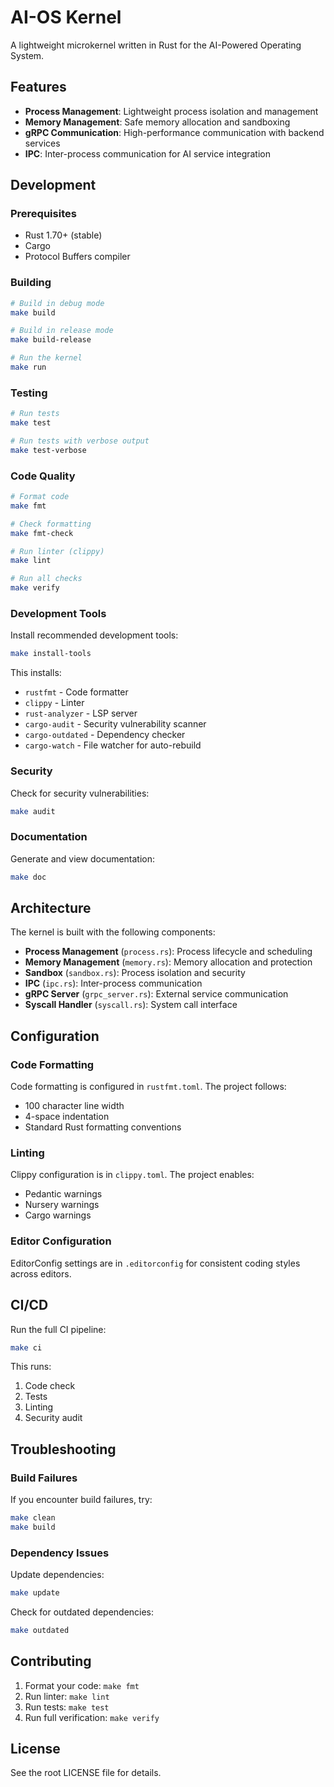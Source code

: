 # AI-OS Kernel

A lightweight microkernel written in Rust for the AI-Powered Operating System.

## Features

- **Process Management**: Lightweight process isolation and management
- **Memory Management**: Safe memory allocation and sandboxing
- **gRPC Communication**: High-performance communication with backend services
- **IPC**: Inter-process communication for AI service integration

## Development

### Prerequisites

- Rust 1.70+ (stable)
- Cargo
- Protocol Buffers compiler

### Building

```bash
# Build in debug mode
make build

# Build in release mode
make build-release

# Run the kernel
make run
```

### Testing

```bash
# Run tests
make test

# Run tests with verbose output
make test-verbose
```

### Code Quality

```bash
# Format code
make fmt

# Check formatting
make fmt-check

# Run linter (clippy)
make lint

# Run all checks
make verify
```

### Development Tools

Install recommended development tools:

```bash
make install-tools
```

This installs:
- `rustfmt` - Code formatter
- `clippy` - Linter
- `rust-analyzer` - LSP server
- `cargo-audit` - Security vulnerability scanner
- `cargo-outdated` - Dependency checker
- `cargo-watch` - File watcher for auto-rebuild

### Security

Check for security vulnerabilities:

```bash
make audit
```

### Documentation

Generate and view documentation:

```bash
make doc
```

## Architecture

The kernel is built with the following components:

- **Process Management** (`process.rs`): Process lifecycle and scheduling
- **Memory Management** (`memory.rs`): Memory allocation and protection
- **Sandbox** (`sandbox.rs`): Process isolation and security
- **IPC** (`ipc.rs`): Inter-process communication
- **gRPC Server** (`grpc_server.rs`): External service communication
- **Syscall Handler** (`syscall.rs`): System call interface

## Configuration

### Code Formatting

Code formatting is configured in `rustfmt.toml`. The project follows:
- 100 character line width
- 4-space indentation
- Standard Rust formatting conventions

### Linting

Clippy configuration is in `clippy.toml`. The project enables:
- Pedantic warnings
- Nursery warnings
- Cargo warnings

### Editor Configuration

EditorConfig settings are in `.editorconfig` for consistent coding styles across editors.

## CI/CD

Run the full CI pipeline:

```bash
make ci
```

This runs:
1. Code check
2. Tests
3. Linting
4. Security audit

## Troubleshooting

### Build Failures

If you encounter build failures, try:

```bash
make clean
make build
```

### Dependency Issues

Update dependencies:

```bash
make update
```

Check for outdated dependencies:

```bash
make outdated
```

## Contributing

1. Format your code: `make fmt`
2. Run linter: `make lint`
3. Run tests: `make test`
4. Run full verification: `make verify`

## License

See the root LICENSE file for details.

